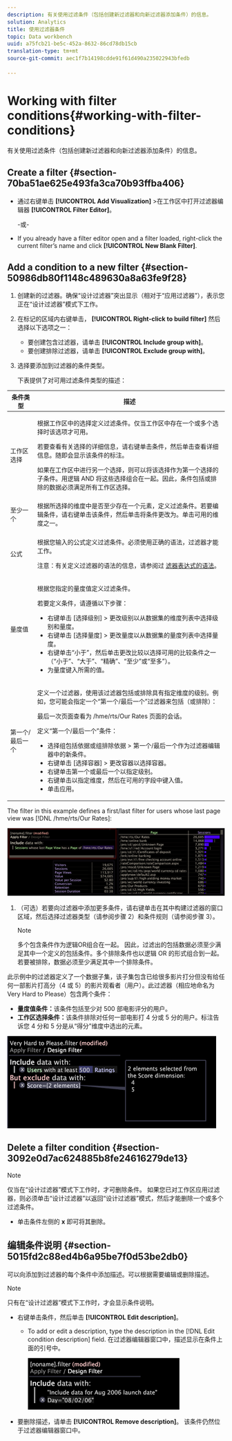 ```yaml
---
description: 有关使用过滤条件（包括创建新过滤器和向新过滤器添加条件）的信息。
solution: Analytics
title: 使用过滤器条件
topic: Data workbench
uuid: a75fcb21-be5c-452a-8632-86cd78db15cb
translation-type: tm+mt
source-git-commit: aec1f7b14198cdde91f61d490a235022943bfedb

---
```



# Working with filter conditions{#working-with-filter-conditions}

有关使用过滤条件（包括创建新过滤器和向新过滤器添加条件）的信息。

## Create a filter {#section-70ba51ae625e493fa3ca70b93ffba406}

* 通过右键单击 **[!UICONTROL Add Visualization]** >在工作区中打开过滤器编辑器 **[!UICONTROL Filter Editor]**。

   -或-

* If you already have a filter editor open and a filter loaded, right-click the current filter’s name and click **[!UICONTROL New Blank Filter]**.

## Add a condition to a new filter {#section-50986db80f1148c489630a8a63fe9f28}

1. 创建新的过滤器。确保“设计过滤器”突出显示（相对于“应用过滤器”），表示您正在“设计过滤器”模式下工作。
1. 在标记的区域内右键单击， **[!UICONTROL Right-click to build filter]** 然后选择以下选项之一：

   * 要创建包含过滤器，请单击 **[!UICONTROL Include group with]**。
   * 要创建排除过滤器，请单击 **[!UICONTROL Exclude group with]**。

1. 选择要添加到过滤器的条件类型。

   下表提供了对可用过滤条件类型的描述：

<table id="table_3B35B57FF32349F09E91E8256FF1672A"> 
 <thead> 
  <tr> 
   <th colname="col1" class="entry"> 条件类型 </th> 
   <th colname="col2" class="entry"> 描述 </th> 
  </tr>
 </thead>
 <tbody> 
  <tr> 
   <td colname="col1"> <p>工作区选择 </p> </td> 
   <td colname="col2"> <p>根据工作区中的选择定义过滤条件。仅当工作区中存在一个或多个选择时该选项才可用。 </p> <p>若要查看有关选择的详细信息，请右键单击条件，然后单击<span class="uicontrol">查看详细信息</span>。随即会显示该条件的标注。 </p> <p>如果在工作区中进行另一个选择，则可以将该选择作为第一个选择的子条件。用逻辑 AND 将这些选择组合在一起。因此，条件包括或排除的数据必须满足所有工作区选择。 </p> </td> 
  </tr> 
  <tr> 
   <td colname="col1"> <p>至少一个 </p> </td> 
   <td colname="col2">根据所选择的维度中是否至少存在一个元素，定义过滤条件。若要编辑条件，请右键单击该条件，然后单击<span class="uicontrol">将条件更改为</span>。单击可用的维度之一。 </td> 
  </tr> 
  <tr> 
   <td colname="col1"> <p>公式 </p> </td> 
   <td colname="col2"> <p>根据您输入的公式定义过滤条件。必须使用正确的语法，过滤器才能工作。 </p> <p> <p>注意：有关定义过滤器的语法的信息，请参阅过 <a href="../../../../home/c-get-started/c-qry-lang-syntx/c-syntx-fltr-exp.md#concept-72f2563f809747a2a3cff7ec72462a15"> 滤器表达式的语法</a>。 </p> </p> </td> 
  </tr> 
  <tr> 
   <td colname="col1"> <p>量度值 </p> </td> 
   <td colname="col2"> <p>根据您指定的量度值定义过滤条件。 </p> <p>若要定义条件，请遵循以下步骤： 
     <ul id="ul_B69D31258A36460E94535709239CD165"> 
      <li id="li_51317A681E654DD7A9D997DF9F2F22BA">右键单击 <span class="uicontrol">[选择级别]</span> &gt; <span class="uicontrol">更改级别</span>以从数据集的维度列表中选择级别和量度。 </li> 
      <li id="li_975E56C335824FDCB988344952DE2E9F">右键单击 <span class="uicontrol">[选择量度]</span> &gt; <span class="uicontrol">更改量度</span>以从数据集的量度列表中选择量度。 </li> 
      <li id="li_D00B3AF3D8DE472C9D0E9EABBBCAAF61">右键单击“小于”，然后单击<span class="uicontrol">更改比较</span>以选择可用的比较条件之一（“小于”、“大于”、“精确”、“至少”或“至多”）。 </li> 
      <li id="li_3334CE0A0950448590E5442AB243F46B">为量度键入所需的值。 </li> 
     </ul> </p> </td> 
  </tr> 
  <tr> 
   <td colname="col1"> <p>第一个/最后一个 </p> </td> 
   <td colname="col2"> <p>定义一个过滤器，使用该过滤器包括或排除具有指定维度的级别。例如，您可能会指定一个“第一个/最后一个”过滤器来包括（或排除）： </p> <p>最后一次页面查看为 <span class="filepath">/hme/rts/Our Rates</span> 页面的会话。 </p> <p>定义“第一个/最后一个”条件： 
     <ul id="ul_5AD916DA093844B8AC70127B1EB9BFC8"> 
      <li id="li_AB9FF22ADC8843A79856FED60B9478FA">选择<span class="uicontrol">组包括依据</span>或<span class="uicontrol">组排除依据</span> &gt; <span class="uicontrol">第一个/最后一个</span>作为过滤器编辑器中的新条件。 </li> 
      <li id="li_92F536FCC2A74DDE97F66C6C45ACC3DC">右键单击 <span class="uicontrol">[选择容器]</span> &gt; <span class="uicontrol">更改容器</span>以选择容器。 </li> 
      <li id="li_1E5DBE04ABC74D84B7C0EF6886CDB5DC">右键单击<span class="uicontrol">第一个</span>或<span class="uicontrol">最后一个</span>以指定级别。 </li> 
      <li id="li_8B73EBF5D06E4513B5F0376EB2805D1C">右键单击以指定维度，然后在可用的字段中键入值。 </li> 
      <li id="li_A9E02EF6C6004DDF9B00EB853B6E54EE">单击<span class="uicontrol">应用</span>。 </li> 
     </ul> </p> </td> 
  </tr> 
 </tbody> 
</table>

The filter in this example defines a first/last filter for users whose last page view was [!DNL /hme/rts/Our Rates]:

![](assets/client-fil2.png)

1. （可选）若要向过滤器中添加更多条件，请右键单击在其中构建过滤器的窗口区域，然后选择过滤器类型（请参阅步骤 2）和条件规则（请参阅步骤 3）。

   >[!NOTE]
   >
   >多个包含条件作为逻辑OR组合在一起。 因此，过滤出的包括数据必须至少满足其中一个定义的包括条件。多个排除条件也以逻辑 OR 的形式组合到一起。若要被排除，数据必须至少满足其中一个排除条件。

此示例中的过滤器定义了一个数据子集，该子集包含已给很多影片打分但没有给任何一部影片打高分（4 或 5）的影片观看者（用户）。此过滤器（相应地命名为 Very Hard to Please）包含两个条件：

* **量度值条件：**&#x200B;该条件包括至少对 500 部电影评分的用户。
* **工作区选择条件：**&#x200B;该条件排除对任何一部电影打 4 分或 5 分的用户。标注告诉您 4 分和 5 分是从“得分”维度中选出的元素。

![](assets/vis_FilterEditor_ExampleMovies.png)

## Delete a filter condition {#section-3092e0d7ac624885b8fe24616279de13}

>[!NOTE]
>
>仅当在“设计过滤器”模式下工作时，才可删除条件。 如果您已对工作区应用过滤器，则必须单击“设计过滤器”以返回“设计过滤器”模式，然后才能删除一个或多个过滤条件。

* 单击条件左侧的 **x** 即可将其删除。

## 编辑条件说明 {#section-5015fd2c88ed4b6a95be7f0d53be2db0}

可以向添加到过滤器的每个条件中添加描述。可以根据需要编辑或删除描述。

>[!NOTE]
>
>只有在“设计过滤器”模式下工作时，才会显示条件说明。

* 右键单击条件，然后单击 **[!UICONTROL Edit description]**。

   * To add or edit a description, type the description in the [!DNL Edit condition description] field. 在过滤器编辑器窗口中，描述显示在条件上面的引号中。

      ![](assets/vis_FilterEditor_ConditionDescription.png)

* 要删除描述，请单击 **[!UICONTROL Remove description]**。 该条件仍然位于过滤器编辑器窗口中。

